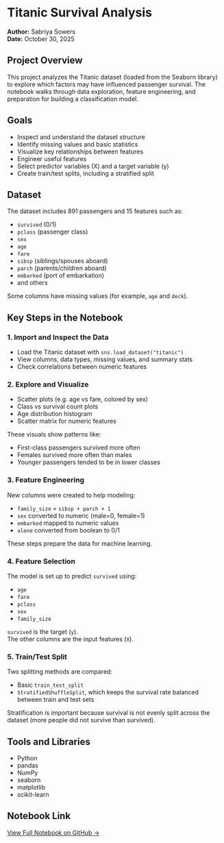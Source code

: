 # Titanic Survival Analysis

**Author:** Sabriya Sowers  
**Date:** October 30, 2025  

## Project Overview
This project analyzes the Titanic dataset (loaded from the Seaborn library) to explore which factors may have influenced passenger survival. The notebook walks through data exploration, feature engineering, and preparation for building a classification model.

## Goals
- Inspect and understand the dataset structure
- Identify missing values and basic statistics
- Visualize key relationships between features
- Engineer useful features
- Select predictor variables (X) and a target variable (y)
- Create train/test splits, including a stratified split

## Dataset
The dataset includes 891 passengers and 15 features such as:
- `survived` (0/1)
- `pclass` (passenger class)
- `sex`
- `age`
- `fare`
- `sibsp` (siblings/spouses aboard)
- `parch` (parents/children aboard)
- `embarked` (port of embarkation)
- and others

Some columns have missing values (for example, `age` and `deck`).

## Key Steps in the Notebook

### 1. Import and Inspect the Data
- Load the Titanic dataset with `sns.load_dataset("titanic")`
- View columns, data types, missing values, and summary stats
- Check correlations between numeric features

### 2. Explore and Visualize
- Scatter plots (e.g. age vs fare, colored by sex)
- Class vs survival count plots
- Age distribution histogram
- Scatter matrix for numeric features

These visuals show patterns like:
- First-class passengers survived more often
- Females survived more often than males
- Younger passengers tended to be in lower classes

### 3. Feature Engineering
New columns were created to help modeling:
- `family_size` = `sibsp + parch + 1`
- `sex` converted to numeric (male=0, female=1)
- `embarked` mapped to numeric values
- `alone` converted from boolean to 0/1

These steps prepare the data for machine learning.

### 4. Feature Selection
The model is set up to predict `survived` using:
- `age`
- `fare`
- `pclass`
- `sex`
- `family_size`

`survived` is the target (`y`).  
The other columns are the input features (`X`).

### 5. Train/Test Split
Two splitting methods are compared:
- Basic `train_test_split`
- `StratifiedShuffleSplit`, which keeps the survival rate balanced between train and test sets

Stratification is important because survival is not evenly split across the dataset (more people did not survive than survived).

## Tools and Libraries
- Python
- pandas
- NumPy
- seaborn
- matplotlib
- scikit-learn

## Notebook Link
[View Full Notebook on GitHub →](https://github.com/ssowers2/applied-ml-sowers/blob/main/notebooks/project02/ml02_sowers.ipynb)